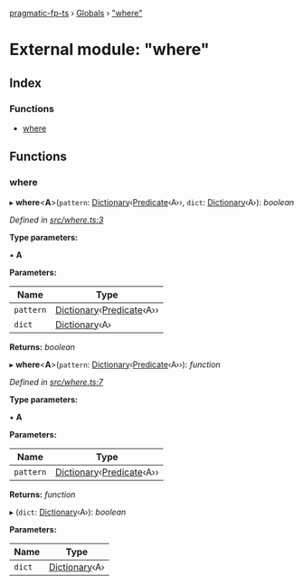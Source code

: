 [pragmatic-fp-ts](../README.md) › [Globals](../globals.md) › ["where"](_where_.md)

# External module: "where"

## Index

### Functions

* [where](_where_.md#where)

## Functions

###  where

▸ **where**<**A**>(`pattern`: [Dictionary](_types_.md#dictionary)‹[Predicate](_types_.md#predicate)‹A››, `dict`: [Dictionary](_types_.md#dictionary)‹A›): *boolean*

*Defined in [src/where.ts:3](https://github.com/hermann-p/pragmatic-fp-ts/blob/d50fca4/src/where.ts#L3)*

**Type parameters:**

▪ **A**

**Parameters:**

Name | Type |
------ | ------ |
`pattern` | [Dictionary](_types_.md#dictionary)‹[Predicate](_types_.md#predicate)‹A›› |
`dict` | [Dictionary](_types_.md#dictionary)‹A› |

**Returns:** *boolean*

▸ **where**<**A**>(`pattern`: [Dictionary](_types_.md#dictionary)‹[Predicate](_types_.md#predicate)‹A››): *function*

*Defined in [src/where.ts:7](https://github.com/hermann-p/pragmatic-fp-ts/blob/d50fca4/src/where.ts#L7)*

**Type parameters:**

▪ **A**

**Parameters:**

Name | Type |
------ | ------ |
`pattern` | [Dictionary](_types_.md#dictionary)‹[Predicate](_types_.md#predicate)‹A›› |

**Returns:** *function*

▸ (`dict`: [Dictionary](_types_.md#dictionary)‹A›): *boolean*

**Parameters:**

Name | Type |
------ | ------ |
`dict` | [Dictionary](_types_.md#dictionary)‹A› |
